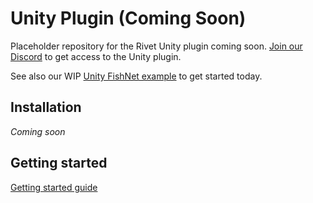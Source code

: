 # Unity Plugin (Coming Soon)

Placeholder repository for the Rivet Unity plugin coming soon. [Join our Discord](https://discord.gg/aXYfyNxYVn) to get access to the Unity plugin.

See also our WIP [Unity FishNet example](https://github.com/rivet-gg/example-tanks-unity-fishnet) to get started today.

## Installation

_Coming soon_

## Getting started

[Getting started guide](https://rivet.gg/learn/unity)

